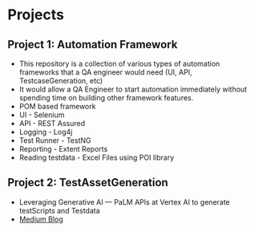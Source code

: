 # Projects

## Project 1: Automation Framework 
* This repository is a collection of various types of automation frameworks that a QA engineer would need (UI, API, TestcaseGeneration, etc)
* It would allow a QA Engineer to start automation immediately without spending time on building other framework features. 
* POM based framework
* UI - Selenium
* API - REST Assured
* Logging - Log4j
* Test Runner - TestNG
* Reporting - Extent Reports
* Reading testdata - Excel Files using POI library 

## Project 2: TestAssetGeneration 
* Leveraging Generative AI — PaLM APIs at Vertex AI to generate testScripts and Testdata 
* [Medium Blog](https://medium.com/technology-hits/enhancing-qa-testing-df56b1a7078f)